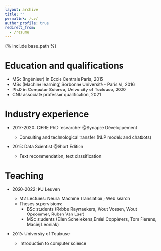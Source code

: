 ```yaml
---
layout: archive
title: ""
permalink: /cv/
author_profile: true
redirect_from:
  - /resume
---
```


{% include base_path %}

Education and qualifications
======
* MSc (Ingénieur) in Ecole Centrale Paris, 2015
* MSc (Machine learning) Sorbonne Université - Paris VI, 2016
* Ph.D in Computer Science, University of Toulouse, 2020
* CNU associate professor qualification, 2021

Industry experience
======
* 2017-2020: CIFRE PhD researcher @Synapse Développement
  * Consulting and technological transfer (NLP models and chatbots)

* 2015: Data Scientist @Short Edition
  * Text recommendation, text classification
  

Teaching
======

* 2020-2022: KU Leuven
  * M2 Lectures: Neural Machine Translation ; Web search
  * Theses supervisions:
      * BSc students (Robbe Raymaekers, Wout Vossen, Wout Opsommer, Ruben Van Laer)
      * MSc students (Ellen Schellekens,Emiel Coppieters, Tom Fierens, Maciej Leoniak)

* 2019: University of Toulouse
  * Introduction to computer science
